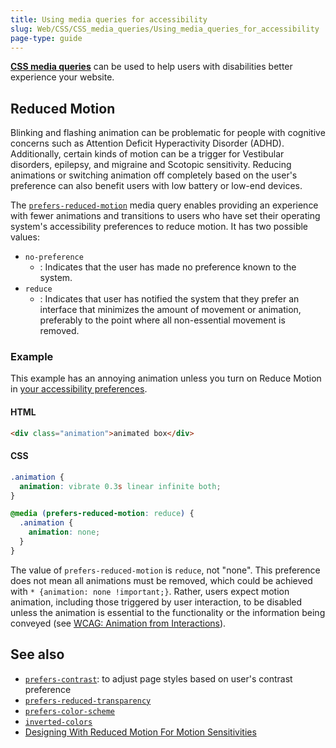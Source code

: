 ```yaml
---
title: Using media queries for accessibility
slug: Web/CSS/CSS_media_queries/Using_media_queries_for_accessibility
page-type: guide
---
```




[**CSS media queries**](/Web/CSS/CSS_media_queries) can be used to help users with disabilities better experience your website.

## Reduced Motion

Blinking and flashing animation can be problematic for people with cognitive concerns such as Attention Deficit Hyperactivity Disorder (ADHD). Additionally, certain kinds of motion can be a trigger for Vestibular disorders, epilepsy, and migraine and Scotopic sensitivity. Reducing animations or switching animation off completely based on the user's preference can also benefit users with low battery or low-end devices.

The [`prefers-reduced-motion`](/Web/CSS/@media/prefers-reduced-motion) media query enables providing an experience with fewer animations and transitions to users who have set their operating system's accessibility preferences to reduce motion. It has two possible values:

- `no-preference`
  - : Indicates that the user has made no preference known to the system.
- `reduce`
  - : Indicates that user has notified the system that they prefer an interface that minimizes the amount of movement or animation, preferably to the point where all non-essential movement is removed.

### Example

This example has an annoying animation unless you turn on Reduce Motion in [your accessibility preferences](/Web/Accessibility/Accessibility:_What_users_can_to_to_browse_safely).

#### HTML

```html
<div class="animation">animated box</div>
```

#### CSS

```css
.animation {
  animation: vibrate 0.3s linear infinite both;
}

@media (prefers-reduced-motion: reduce) {
  .animation {
    animation: none;
  }
}
```

The value of `prefers-reduced-motion` is `reduce`, not "none". This preference does not mean all animations must be removed, which could be achieved with `* {animation: none !important;}`. Rather, users expect motion animation, including those triggered by user interaction, to be disabled unless the animation is essential to the functionality or the information being conveyed (see [WCAG: Animation from Interactions](https://www.w3.org/WAI/WCAG21/Understanding/animation-from-interactions.html)).

## See also

- [`prefers-contrast`](/Web/CSS/@media/prefers-contrast): to adjust page styles based on user's contrast preference
- [`prefers-reduced-transparency`](/Web/CSS/@media/prefers-reduced-transparency)
- [`prefers-color-scheme`](/Web/CSS/@media/prefers-color-scheme)
- [`inverted-colors`](/Web/CSS/@media/inverted-colors)
- [Designing With Reduced Motion For Motion Sensitivities](https://www.smashingmagazine.com/2020/09/design-reduced-motion-sensitivities/)
